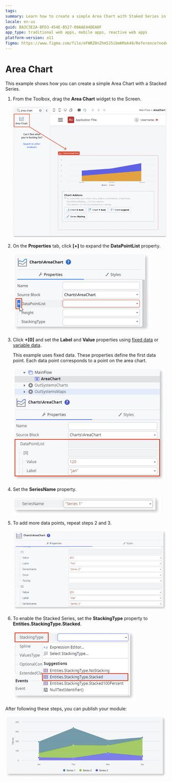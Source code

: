 ```yaml
---
tags:
summary: Learn how to create a simple Area Chart with Staked Series in OutSystems.
locale: en-us
guid: BA3C3E2A-BFD3-454E-B527-00AAE44DEA8F
app_type: traditional web apps, mobile apps, reactive web apps
platform-version: o11
figma: https://www.figma.com/file/eFWRZ0nZhm5J5ibmKMak49/Reference?node-id=2411:4149
---
```


# Area Chart

This example shows how you can create a simple Area Chart with a Stacked Series.

1. From the Toolbox, drag the **Area Chart** widget to the Screen.

    ![Screenshot showing the process of dragging the Area Chart widget onto the screen in OutSystems](images/chartarea-drag-ss.png "Dragging Area Chart Widget")

1. On the **Properties** tab, click **[+]** to expand the **DataPointList** property.

    ![Screenshot of the Properties tab with the DataPointList property expanded in OutSystems](images/chartarea-expand-ss.png "Expanding DataPointList Property")

1. Click **+[0]** and set the **Label** and **Value** properties using [fixed data](chart-data-v2.md#populate-your-chart-with-fixed-data) or [variable data](chart-data-v2.md#populate-your-chart-with-variable-data). 

    This example uses fixed data. These properties define the first data point. Each data point corresponds to a point on the area chart. 

    ![Screenshot illustrating how to set the Label and Value properties for a data point in an Area Chart in OutSystems](images/chartarea-datapointlist-ss.png "Setting Data Point Properties")

1. Set the **SeriesName** property.

    ![Screenshot showing the SeriesName property field in the Area Chart widget properties in OutSystems](images/chart-seriesname-ss.png "Setting Series Name Property")

1. To add more data points, repeat steps 2 and 3.

    ![Screenshot demonstrating how to add additional data points to the Area Chart in OutSystems](images/chartarea-extradatapoints-ss.png "Adding Extra Data Points")

1. To enable the Stacked Series, set the **StackingType** property to **Entities.StackingType.Stacked**.

    ![Screenshot depicting the StackingType property set to Stacked in the Area Chart widget in OutSystems](images/chartarea-stackingtype-ss.png "Enabling Stacked Series")

After following these steps, you can publish your module:

![Screenshot of the final result of an Area Chart with Stacked Series in OutSystems](images/chartarea-result.png "Final Area Chart Result")
